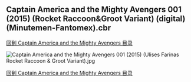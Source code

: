 ## Captain America and the Mighty Avengers 001 (2015) (Rocket Raccoon&Groot Variant) (digital) (Minutemen-Fantomex).cbr


[回到 Captain America and the Mighty Avengers 目录](https://github.com/alicewish/markdown/blob/master/series/Captain-America-Mighty-Avengers.md)


![Captain America and the Mighty Avengers 001 (2015) (Ulises Farinas Rocket Raccoon & Groot Variant).jpg](https://wx1.sinaimg.cn/large/6a9fdecaly1fr0sk39tf3j21kw2edx6r.jpg)

[回到 Captain America and the Mighty Avengers 目录](https://github.com/alicewish/markdown/blob/master/series/Captain-America-Mighty-Avengers.md)

